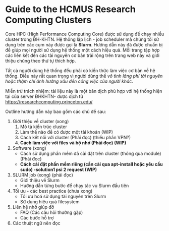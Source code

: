 # **Guide to the HCMUS Research Computing Clusters**

Core HPC (High Performance Computing Core) được sử dụng để chạy nhiều cluster trong ĐH-KHTN. Hệ thống lập lịch - job scheduler mà chúng tôi sử dụng trên các cụm này được gọi là **Slurm**. Hướng dẫn này đã được chuẩn bị để giúp mọi người sử dụng hệ thống một cách hiệu quả. Mỗi trang tập hợp các liên kết đến các tài nguyên cơ bản trải rộng trên trang web này và giới thiệu chúng theo thứ tự thích hợp.

Tất cả người dùng hệ thống đều phải có kiến thức làm việc cơ bản về hệ thống. Điều này rất quan trọng vì người dùng thể *vô tình lãng phí tài nguyên hoặc thậm chí ảnh hưởng xấu đến công việc của người khác*.

Miễn trừ trách nhiệm: tài liệu này là một bản dịch phù hợp với hệ thống hiện tại của server ĐHKHTN- được dịch từ https://researchcomputing.princeton.edu/ 

Outline hướng dẫn này bao gồm các chủ đề sau:

1. Giới thiệu về cluster (xong)
    1. Mô tả kiến trúc cluster
    2. Làm thế nào để có được một tài khoản (WIP)
    3. Cách kết nối với cluster (Phải đọc) (thiếu phần VPN?)
    4. **Cách làm việc với files và bộ nhớ (Phải đọc) (WIP)**
2. Software (xong)
    - Cách sử dụng phần mềm đã cài đặt trên cluster (thông qua module) (Phải đọc)
    - **Cách cài đặt phần mềm riêng (cần cài qua apt-install hoặc yêu cầu sudo) -solution1 psi 2 request (WIP)**
3. SLURM job (xong) (phải đọc)
    - Giới thiệu về Slurm
    - Hướng dẫn từng bước để chạy tác vụ Slurm đầu tiên
4. Tối ưu - các best practice (chưa xong)
    - Tối ưu hoá sử dụng tài nguyên trên Slurm
    - Sử dụng hiệu quả filesystem
5. Liên hệ nhờ giúp đỡ
    - FAQ (Các câu hỏi thường gặp)
    - Các bước hỗ trợ
6. Các thuật ngữ nên đọc 
